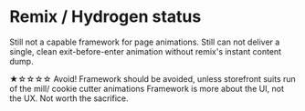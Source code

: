 # Remix / Hydrogen status

Still not a capable framework for page animations. Still can not deliver a single, clean exit-before-enter animation without remix's instant content dump.

★☆☆☆☆ Avoid!
Framework should be avoided, unless storefront suits run of the mill/ cookie cutter animations
Framework is more about the UI, not the UX. Not worth the sacrifice.
